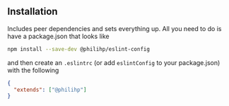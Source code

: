 ## Installation

Includes peer dependencies and sets everything up. All you need to do is have a package.json that looks like

```bash
npm install --save-dev @philihp/eslint-config
```

and then create an `.eslintrc` (or add `eslintConfig` to your package.json) with the following

```json
{
  "extends": ["@philihp"]
}
```
